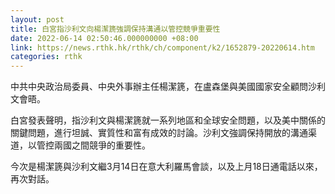```yaml
---
layout: post
title: 白宮指沙利文向楊潔篪強調保持溝通以管控競爭重要性
date: 2022-06-14 02:50:46.000000000 +08:00
link: https://news.rthk.hk/rthk/ch/component/k2/1652879-20220614.htm
categories: rthk
---
```


中共中央政治局委員、中央外事辦主任楊潔篪，在盧森堡與美國國家安全顧問沙利文會晤。

白宮發表聲明，指沙利文與楊潔篪就一系列地區和全球安全問題，以及美中關係的關鍵問題，進行坦誠、實質性和富有成效的討論。沙利文強調保持開放的溝通渠道，以管控兩國之間競爭的重要性。

今次是楊潔篪與沙利文繼3月14日在意大利羅馬會談，以及上月18日通電話以來，再次對話。
